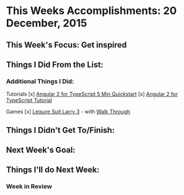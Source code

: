 # This Weeks Accomplishments: 20 December, 2015

## This Week's Focus: Get inspired

## Things I Did From the List:

### Additional Things I Did:
Tutorials
[x] [Angular 2 for TypeScript 5 Min Quickstart](https://angular.io/docs/ts/latest/quickstart.html)
[x] [Angular 2 for TypeScript Tutorial](https://angular.io/docs/ts/latest/quickstart.html)

Games
[x] [Leisure Suit Larry 3](https://archive.org/details/msdos_Leisure_Suit_Larry_3_-_Passionate_Patti_in_Pursuit_of_the_Pulsating_Pectorals_1989) - with [Walk Through](http://www.gamefaqs.com/pc/565082-leisure-suit-larry-iii-passionate-patti-in-pursuit-of-the/faqs/36626)

## Things I Didn't Get To/Finish:

## Next Week's Goal:

## Things I'll do Next Week:

### Week in Review
